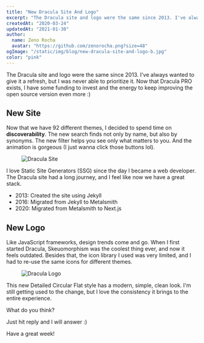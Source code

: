 ```yaml
---
title: "New Dracula Site And Logo"
excerpt: "The Dracula site and logo were the same since 2013. I've always wanted to give it a refresh, but I was never able to prioritize it."
createdAt: "2020-03-24"
updatedAt: "2021-01-30"
author:
  name: Zeno Rocha
  avatar: "https://github.com/zenorocha.png?size=48"
ogImage: "/static/img/blog/new-dracula-site-and-logo-b.jpg"
color: "pink"
---
```


The Dracula site and logo were the same since 2013. I've always wanted to give it a refresh, but I was never able to prioritize it. Now that Dracula PRO exists, I have some funding to invest and the energy to keep improving the open source version even more :)
 
## New Site

Now that we have 92 different themes, I decided to spend time on **discoverability**. The new search finds not only by name, but also by synonyms. The new filter helps you see only what matters to you. And the animation is gorgeous (I just wanna click those buttons lol).

<figure>
  <img src="/static/img/blog/new-dracula-site-and-logo-a.gif" alt="Dracula Site" />
</figure>

I love Static Site Generators (SSG) since the day I became a web developer. The Dracula site had a long journey, and I feel like now we have a great stack.

* 2013: Created the site using Jekyll
* 2016: Migrated from Jekyll to Metalsmith
* 2020: Migrated from Metalsmith to Next.js
 
## New Logo

Like JavaScript frameworks, design trends come and go. When I first started Dracula, Skeuomorphism was the coolest thing ever, and now it feels outdated. Besides that, the icon library I used was very limited, and I had to re-use the same icons for different themes.

<figure>
  <img src="/static/img/blog/new-dracula-site-and-logo-b.jpg" alt="Dracula Logo" />
</figure>

This new Detailed Circular Flat style has a modern, simple, clean look. I'm still getting used to the change, but I love the consistency it brings to the entire experience.
 
What do you think?

Just hit reply and I will answer :)

Have a great week!